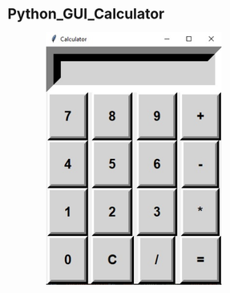 # Python_GUI_Calculator
<p align="center">
  <img src="https://github.com/Ashishkumar135/Python_GUI_Calculator/blob/main/Python%20GUI%20Calculator.jpg" width="350" title="hover text">
</p>
